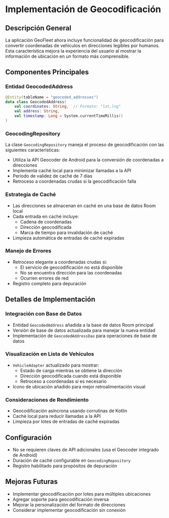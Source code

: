 # Implementación de Geocodificación

## Descripción General
La aplicación GeoFleet ahora incluye funcionalidad de geocodificación para convertir coordenadas de vehículos en direcciones legibles por humanos. Esta característica mejora la experiencia del usuario al mostrar la información de ubicación en un formato más comprensible.

## Componentes Principales

### Entidad GeocodedAddress
```kotlin
@Entity(tableName = "geocoded_addresses")
data class GeocodedAddress(
    val coordinates: String,  // Formato: "lat,lng"
    val address: String,
    val timestamp: Long = System.currentTimeMillis()
)
```

### GeocodingRepository
La clase `GeocodingRepository` maneja el proceso de geocodificación con las siguientes características:
- Utiliza la API Geocoder de Android para la conversión de coordenadas a direcciones
- Implementa caché local para minimizar llamadas a la API
- Período de validez de caché de 7 días
- Retroceso a coordenadas crudas si la geocodificación falla

### Estrategia de Caché
- Las direcciones se almacenan en caché en una base de datos Room local
- Cada entrada en caché incluye:
  - Cadena de coordenadas
  - Dirección geocodificada
  - Marca de tiempo para invalidación de caché
- Limpieza automática de entradas de caché expiradas

### Manejo de Errores
- Retroceso elegante a coordenadas crudas si:
  - El servicio de geocodificación no está disponible
  - No se encuentra dirección para las coordenadas
  - Ocurren errores de red
- Registro completo para depuración

## Detalles de Implementación

### Integración con Base de Datos
- Entidad `GeocodedAddress` añadida a la base de datos Room principal
- Versión de base de datos actualizada para manejar la nueva entidad
- Implementación de `GeocodedAddressDao` para operaciones de base de datos

### Visualización en Lista de Vehículos
- `VehicleAdapter` actualizado para mostrar:
  - Estado de carga mientras se obtiene la dirección
  - Dirección geocodificada cuando está disponible
  - Retroceso a coordenadas si es necesario
- Icono de ubicación añadido para mejor retroalimentación visual

### Consideraciones de Rendimiento
- Geocodificación asíncrona usando corrutinas de Kotlin
- Caché local para reducir llamadas a la API
- Limpieza por lotes de entradas de caché expiradas

## Configuración
- No se requieren claves de API adicionales (usa el Geocoder integrado de Android)
- Duración de caché configurable en `GeocodingRepository`
- Registro habilitado para propósitos de depuración

## Mejoras Futuras
- Implementar geocodificación por lotes para múltiples ubicaciones
- Agregar soporte para geocodificación inversa
- Mejorar la personalización del formato de direcciones
- Considerar implementar geocodificación sin conexión 

